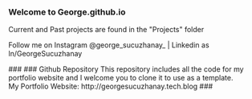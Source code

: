 ### Welcome to George.github.io
Current and Past projects are found in the "Projects" folder
<p>Follow me on Instagram @george_sucuzhanay_  |  Linkedin as ln/GeorgeSucuzhanay </p>
###
### Github Repository
This repository includes all the code for my portfolio website and I welcome you to clone it to use as a template.
<br> My Portfolio Website: http://georgesucuzhanay.tech.blog
###
